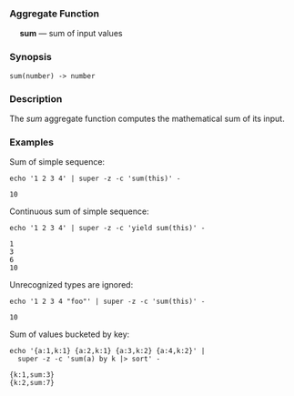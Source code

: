 ### Aggregate Function

&emsp; **sum** &mdash; sum of input values

### Synopsis
```
sum(number) -> number
```

### Description

The _sum_ aggregate function computes the mathematical sum of its input.

### Examples

Sum of simple sequence:
```mdtest-command
echo '1 2 3 4' | super -z -c 'sum(this)' -
```

```mdtest-output
10
```

Continuous sum of simple sequence:
```mdtest-command
echo '1 2 3 4' | super -z -c 'yield sum(this)' -
```

```mdtest-output
1
3
6
10
```

Unrecognized types are ignored:
```mdtest-command
echo '1 2 3 4 "foo"' | super -z -c 'sum(this)' -
```

```mdtest-output
10
```

Sum of values bucketed by key:
```mdtest-command
echo '{a:1,k:1} {a:2,k:1} {a:3,k:2} {a:4,k:2}' |
  super -z -c 'sum(a) by k |> sort' -
```

```mdtest-output
{k:1,sum:3}
{k:2,sum:7}
```
